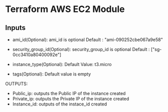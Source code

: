 # Terraform AWS EC2 Module

## Inputs

* ami_id(Optional): ami_id is optional Default : "ami-090252cbe067a9e58" 

* security_group_id(Optional): security_group_id is optional Default : ["sg-0cc3410a80400092e"]

* instance_type(Optional): Default Value: t3.micro

* tags(Optional): Default value is empty

OUTPUTS:

* Public_ip: outputs the Public IP of the instance created
* Private_ip: outputs the Private IP of the instance created
* Instance_id: outputs of the instace_id created
